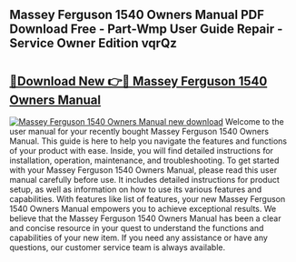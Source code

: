 ## Massey Ferguson 1540 Owners Manual PDF Download Free - Part-Wmp User Guide Repair - Service Owner Edition vqrQz

# <h2><a href="http://bc93763.oget.top/?id=Massey+Ferguson+1540+Owners+Manual">🔗Download New 👉🔴 Massey Ferguson 1540 Owners Manual</a></h2>

[![Massey Ferguson 1540 Owners Manual new download](https://i.imgur.com/5g1atiW.png)](http://bc93763.oget.top/?id=Massey+Ferguson+1540+Owners+Manual)
Welcome to the user manual for your recently bought Massey Ferguson 1540 Owners Manual. This guide is here to help you navigate the features and functions of your product with ease. Inside, you will find detailed instructions for installation, operation, maintenance, and troubleshooting. To get started with your Massey Ferguson 1540 Owners Manual, please read this user manual carefully before use. It includes detailed instructions for product setup, as well as information on how to use its various features and capabilities. With features like list of features, your new Massey Ferguson 1540 Owners Manual empowers you to achieve exceptional results. We believe that the Massey Ferguson 1540 Owners Manual has been a clear and concise resource in your quest to understand the functions and capabilities of your new item. If you need any assistance or have any questions, our customer service team is always available.
